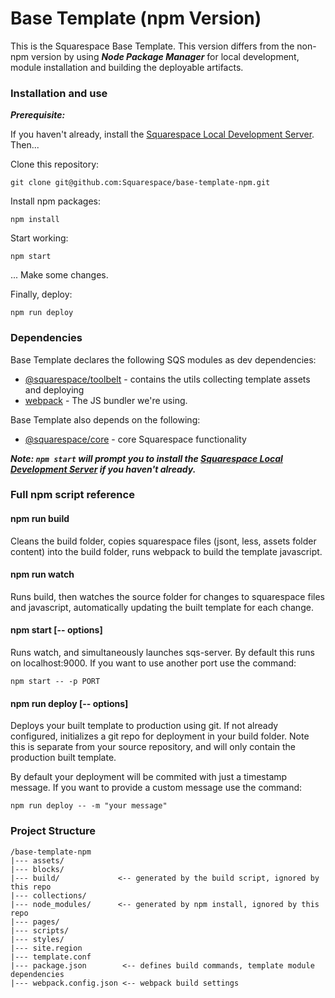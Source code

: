 # Base Template (npm Version)

This is the Squarespace Base Template. This version differs from the non-npm version by using **_Node Package Manager_** for local development, module installation and building the deployable artifacts. 

### Installation and use

***Prerequisite:***

If you haven't already, install the [Squarespace Local Development Server](http://developers.squarespace.com/local-development). Then...

Clone this repository:

```
git clone git@github.com:Squarespace/base-template-npm.git
```

Install npm packages:

```
npm install
```

Start working:

```
npm start
```

... Make some changes.

Finally, deploy:

```
npm run deploy
```

### Dependencies

Base Template declares the following SQS modules as dev dependencies:

* [@squarespace/toolbelt](https://github.com/Squarespace/squarespace-toolbelt) - contains the utils collecting template assets and deploying
* [webpack](https://webpack.github.io/) - The JS bundler we're using.

Base Template also depends on the following:

* [@squarespace/core](https://github.com/Squarespace/squarespace-core) - core Squarespace functionality

***Note: `npm start` will prompt you to install the [Squarespace Local Development Server](developers.squarespace.com/local-development) if you haven't already.***


### Full npm script reference


#### npm run build

Cleans the build folder, copies squarespace files (jsont, less, assets folder content) into the build folder, runs webpack to build the template javascript.

#### npm run watch

Runs build, then watches the source folder for changes to squarespace files and javascript, automatically updating the built template for each change.

#### npm start [-- options]

Runs watch, and simultaneously launches sqs-server. By default this runs on localhost:9000. If you want to use another port use the command:

```
npm start -- -p PORT
```

#### npm run deploy [-- options]

Deploys your built template to production using git. If not already configured, initializes a git repo for deployment in your build folder. Note this is separate from your source repository, and will only contain the production built template.

By default your deployment will be commited with just a timestamp message. If you want to provide a custom message use the command:

```
npm run deploy -- -m "your message"
```


### Project Structure

    /base-template-npm
    |--- assets/
    |--- blocks/
    |--- build/             <-- generated by the build script, ignored by this repo
    |--- collections/
    |--- node_modules/      <-- generated by npm install, ignored by this repo
    |--- pages/
    |--- scripts/
    |--- styles/
    |--- site.region
    |--- template.conf
    |--- package.json        <-- defines build commands, template module dependencies
    |--- webpack.config.json <-- webpack build settings


